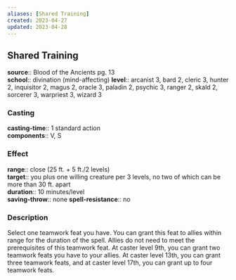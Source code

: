 ```yaml
---
aliases: [Shared Training]
created: 2023-04-27
updated: 2023-04-28
---
```


## Shared Training

**source**:: Blood of the Ancients pg. 13  
**school**:: divination (mind-affecting)
**level**:: arcanist 3, bard 2, cleric 3, hunter 2, inquisitor 2, magus 2, oracle 3, paladin 2, psychic 3, ranger 2, skald 2, sorcerer 3, warpriest 3, wizard 3

### Casting

**casting-time**:: 1 standard action  
**components**:: V, S

### Effect

**range**:: close (25 ft. + 5 ft./2 levels)  
**target**:: you plus one willing creature per 3 levels, no two of which can be more than 30 ft. apart  
**duration**:: 10 minutes/level  
**saving-throw**:: none
**spell-resistance**:: no

### Description

Select one teamwork feat you have. You can grant this feat to allies within range for the duration of the spell. Allies do not need to meet the prerequisites of this teamwork feat. At caster level 9th, you can grant two teamwork feats you have to your allies. At caster level 13th, you can grant three teamwork feats, and at caster level 17th, you can grant up to four teamwork feats.
